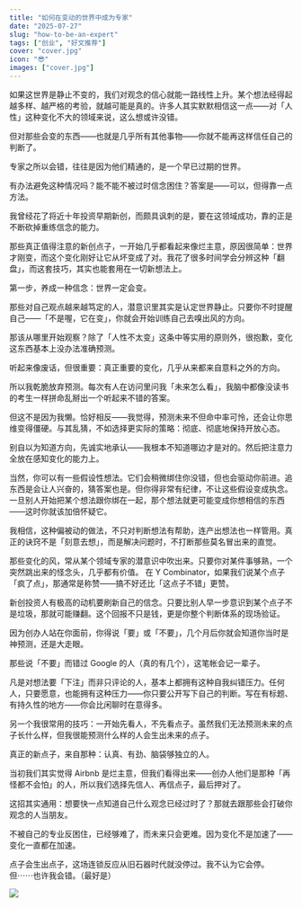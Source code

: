 ```yaml
---
title: "如何在变动的世界中成为专家"
date: "2025-07-27"
slug: "how-to-be-an-expert"
tags: ["创业", "好文推荐"]
cover: "cover.jpg"
icon: "😎"
images: ["cover.jpg"]
---
```

如果这世界是静止不变的，我们对观念的信心就能一路线性上升。某个想法经得起越多样、越严格的考验，就越可能是真的。许多人其实默默相信这一点——对「人性」这种变化不大的领域来说，这么想或许没错。



但对那些会变的东西——也就是几乎所有其他事物——你就不能再这样信任自己的判断了。



专家之所以会错，往往是因为他们精通的，是一个早已过期的世界。



有办法避免这种情况吗？能不能不被过时信念困住？答案是——可以，但得靠一点方法。



我曾经花了将近十年投资早期新创，而颇具讽刺的是，要在这领域成功，靠的正是不断砍掉重练信念的能力。



那些真正值得注意的新创点子，一开始几乎都看起来像烂主意，原因很简单：世界才刚变，而这个变化刚好让它从坏变成了对。我花了很多时间学会分辨这种「翻盘」，而这套技巧，其实也能套用在一切新想法上。



第一步，养成一种信念：世界一定会变。



那些对自己观点越来越笃定的人，潜意识里其实是认定世界静止。只要你不时提醒自己——「不是喔，它在变」，你就会开始训练自己去嗅出风的方向。



那该从哪里开始观察？除了「人性不太变」这条中等实用的原则外，很抱歉，变化这东西基本上没办法准确预测。



听起来像废话，但很重要：真正重要的变化，几乎从来都来自意料之外的方向。



所以我乾脆放弃预测。每次有人在访问里问我「未来怎么看」，我脑中都像没读书的考生一样拼命乱掰出一个听起来不错的答案。



但这不是因为我懒。恰好相反——我觉得，预测未来不但命中率可怜，还会让你思维变得僵硬。与其乱猜，不如选择更实际的策略：彻底、彻底地保持开放心态。



别自以为知道方向，先诚实地承认——我根本不知道哪边才是对的。然后把注意力全放在感知变化的能力上。



当然，你可以有一些假设性想法。它们会稍微绑住你没错，但也会驱动你前进。追东西是会让人兴奋的，猜答案也是。但你得非常有纪律，不让这些假设变成执念。
一旦别人开始把某个想法跟你绑在一起，那个想法就更可能变成你想相信的东西——这时你就该加倍怀疑它。



我相信，这种偏被动的做法，不只对判断想法有帮助，连产出想法也一样管用。真正的诀窍不是「刻意去想」，而是解决问题时，不打断那些莫名冒出来的直觉。



那些变化的风，常从某个领域专家的潜意识中吹出来。只要你对某件事够熟，一个突然跳出来的怪念头，几乎都有价值。
在 Y Combinator，如果我们说某个点子「疯了点」，那通常是称赞——搞不好还比「这点子不错」更赞。



新创投资人有极高的动机要刷新自己的信念。只要比别人早一步意识到某个点子不是垃圾，那就可能赚翻。这个回报不只是钱，更是你整个判断体系的现场验证。



因为创办人站在你面前，你得说「要」或「不要」，几个月后你就会知道你当时是神预测，还是大走眼。



那些说「不要」而错过 Google 的人（真的有几个），这笔帐会记一辈子。



凡是对想法要「下注」而非只评论的人，基本上都拥有这种自我纠错压力。任何人，只要愿意，也能拥有这种压力——你只要公开写下自己的判断。写在有标题、有持久性的地方——你会比闲聊时在意得多。



另一个我很常用的技巧：一开始先看人，不先看点子。虽然我们无法预测未来的点子长什么样，但我很能预测什么样的人会生出未来的点子。



真正的新点子，来自那种：认真、有劲、脑袋够独立的人。



当初我们其实觉得 Airbnb 是烂主意，但我们看得出来——创办人他们是那种「再怪都不会怕」的人，所以我们选择先信人、再信点子，最后押对了。



这招其实通用：想要快一点知道自己什么观念已经过时了？那就去跟那些会打破你观念的人当朋友。



不被自己的专业反困住，已经够难了，而未来只会更难。因为变化不是加速了——变化一直都在加速。



点子会生出点子，这场连锁反应从旧石器时代就没停过。我不认为它会停。
但⋯⋯也许我会错。（最好是）




![](https://prod-files-secure.s3.us-west-2.amazonaws.com/112d0858-5090-4d34-a606-b75eb8d65fd2/46476355-9cf3-4e99-9b7a-3531bc426380/1000202064.png?X-Amz-Algorithm=AWS4-HMAC-SHA256&X-Amz-Content-Sha256=UNSIGNED-PAYLOAD&X-Amz-Credential=ASIAZI2LB46654DDXPRV%2F20250814%2Fus-west-2%2Fs3%2Faws4_request&X-Amz-Date=20250814T194300Z&X-Amz-Expires=3600&X-Amz-Security-Token=IQoJb3JpZ2luX2VjEAQaCXVzLXdlc3QtMiJHMEUCIBxm6BRpjwR0nM2TenBneP04OwGjMjElXrHlCYpDoFIcAiEA2epmUDl%2FuIiQd5oY%2FrLDLnyK7yCnDqNhWLI2ZVoGSrsq%2FwMITRAAGgw2Mzc0MjMxODM4MDUiDP5mmhIywWdL5nUMvSrcA%2FIVCLJiCHdjRNdufS7Vhj11NDSX49%2FRbBXdtTO%2FOV66Vy0Pk2NBUFxjzwtOjJJYBrnhxwYyJz38SLqIa%2BRD7f2ABtdtJXBmOlqefSNcWtKkkUe3DuFhnOiZ4WJ%2F830FCNNMb771Se1zlMkU58r1X0Hao4WWSRRZdGwMowigTk6Srh6%2BpB7JxzXJjA0B%2FGgpIGAotKsHsAH0MBbbCp5H7BSnw51dcV97zYEZMR1By%2FeGIg4qOlaLWp%2F3HSPDVNOWIgZxTSJPAun6b2BEB1hYpH9m4gk4iR7voVerieOCKvXdhhcCRYBtS89wFtVBhhmDWQKh771e1NDOGzVDkpn6qHjEgsf4%2BhcLjjtCZBdgdOON2xWkBCVw5Byt1a57KjHbvsCAnhtqqy0Bh5GiHQY8GSiICmBK2t746Y19bESdmhkCFOjQTgJ9tKw6hqas9BVnJSb2LR7hMtaTA7LV9oP0EnuXO%2Faj198GLgY0GE3bV2Ci%2FimI4sCXys8byL81v0TZJa3qqZCzSy5Qjm5SORTD071iOSU0gMviGYwTxb0vwBem%2Bq8wvmxsOnTMJJ48bAV5iIoO%2BFA1jMfHCYU9KNDfKhnTvVLAtketrotK0tfSFvyUEVgPP7Bl5VgzHSWeMKPz%2BMQGOqUBCdkFYVA68KdgtznTxjG0i8y%2Bqsnf6fwvy%2B8SGK1ewtuJydN%2FHTTQ0VA%2BREwJwVYnDfbYUpWnc8c3SDG7D5%2B77wmKFsyxDVp2W9dZYybwRC5A9G46%2Fn7JSbnpms1wDDEMC4JGkZYklKB4JdLYEDUFa6IRle9bf559yryx%2BffVDtl%2Fr%2F3YOqbNLSJwnczggTwvmc3%2BZoXX90sfTHInKWGR91Yc7QpB&X-Amz-Signature=57f379c19aef120e372eecb9c3faf53b2aa94fdcbdfafd18900d4da642dfb765&X-Amz-SignedHeaders=host&x-amz-checksum-mode=ENABLED&x-id=GetObject)

